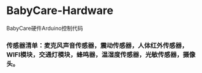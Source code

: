 # BabyCare-Hardware

BabyCare硬件Arduino控制代码

### 传感器清单：麦克风声音传感器，震动传感器，人体红外传感器，WIFI模块，交通灯模块，蜂鸣器，温湿度传感器，光敏传感器，摄像头。
